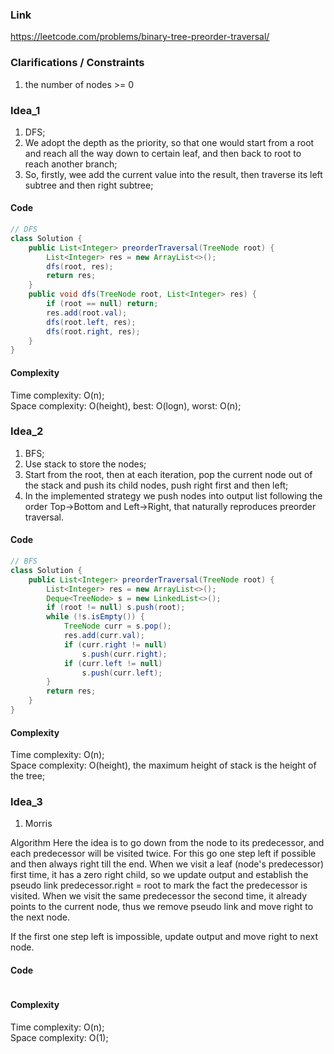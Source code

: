 
### Link

https://leetcode.com/problems/binary-tree-preorder-traversal/

### Clarifications / Constraints

1. the number of nodes >= 0

### Idea_1

1. DFS;
2. We adopt the depth as the priority, so that one would start from a root and reach all the way down to certain leaf, and then back to root to reach another branch;
3. So, firstly, wee add the current value into the result, then traverse its left subtree and then right subtree;

#### Code

```java
// DFS
class Solution {
    public List<Integer> preorderTraversal(TreeNode root) {
        List<Integer> res = new ArrayList<>();
        dfs(root, res);
        return res;
    }
    public void dfs(TreeNode root, List<Integer> res) {
        if (root == null) return;
        res.add(root.val);
        dfs(root.left, res);
        dfs(root.right, res);
    }
}
```

#### Complexity

Time complexity: O(n);   
Space complexity: O(height), best: O(logn), worst: O(n);  


### Idea_2

1. BFS;
2. Use stack to store the nodes; 
3. Start from the root, then at each iteration, pop the current node out of the stack and push its child nodes, push right first and then left;
4. In the implemented strategy we push nodes into output list following the order Top->Bottom and Left->Right, that naturally reproduces preorder traversal.

#### Code

```java
// BFS
class Solution {
    public List<Integer> preorderTraversal(TreeNode root) {
        List<Integer> res = new ArrayList<>();
        Deque<TreeNode> s = new LinkedList<>();
        if (root != null) s.push(root);
        while (!s.isEmpty()) {
            TreeNode curr = s.pop();
            res.add(curr.val);
            if (curr.right != null) 
                s.push(curr.right);
            if (curr.left != null)
                s.push(curr.left);
        }
        return res;
    }
}
```

#### Complexity

Time complexity: O(n);  
Space complexity: O(height), the maximum height of stack is the height of the tree;


### Idea_3

1. Morris   

Algorithm
Here the idea is to go down from the node to its predecessor, and each predecessor will be visited twice. For this go one step left if possible and then always right till the end. When we visit a leaf (node's predecessor) first time, it has a zero right child, so we update output and establish the pseudo link predecessor.right = root to mark the fact the predecessor is visited. When we visit the same predecessor the second time, it already points to the current node, thus we remove pseudo link and move right to the next node.

If the first one step left is impossible, update output and move right to next node.

#### Code

```java

```

#### Complexity

Time complexity: O(n);  
Space complexity: O(1);
